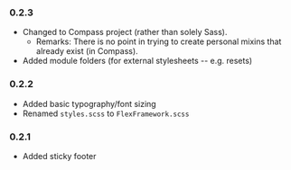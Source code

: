 ### 0.2.3
- Changed to Compass project (rather than solely Sass).
    - Remarks: There is no point in trying to create personal mixins that already exist (in Compass).
- Added module folders (for external stylesheets -- e.g. resets)

### 0.2.2
- Added basic typography/font sizing
- Renamed `styles.scss` to `FlexFramework.scss`

### 0.2.1
- Added sticky footer